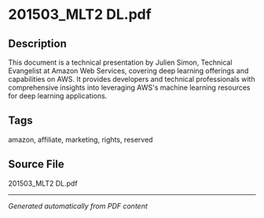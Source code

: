 # 201503_MLT2 DL.pdf

## Description
This document is a technical presentation by Julien Simon, Technical Evangelist at Amazon Web Services, covering deep learning offerings and capabilities on AWS. It provides developers and technical professionals with comprehensive insights into leveraging AWS's machine learning resources for deep learning applications.
## Tags
amazon, affiliate, marketing, rights, reserved

## Source File
201503_MLT2 DL.pdf

---
*Generated automatically from PDF content*
